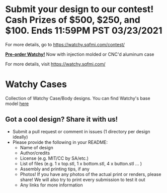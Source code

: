 # Submit your design to our contest! Cash Prizes of $500, $250, and $100. Ends 11:59PM PST 03/23/2021
For more details, go to https://watchy.sqfmi.com/contest/

[**Pre-order Watchy!**](https://www.crowdsupply.com/sqfmi/watchy)
Now with injection molded or CNC'd aluminum case

For more details, visit https://watchy.sqfmi.com/

# Watchy Cases
Collection of Watchy Case/Body designs.
You can find Watchy's base model [here](https://github.com/sqfmi/watchy-cases/tree/main/watchy)

## Got a cool design? Share it with us!
- Submit a pull request or comment in issues (1 directory per design ideally)
- Please provide the following in your README:
    - Name of design
    - Author/credits
    - License (e.g. MIT/CC by SA/etc.)
    - List of files (e.g. 1 x top.stl, 1 x bottom.stl, 4 x button.stl ... )
    - Assembly and printing tips, if any
    - Photos! If you have any photos of the actual print or renders, please share! We will also try to print every submission to test it out
    - Any links for more information
    
